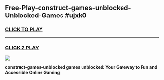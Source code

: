 
## Free-Play-construct-games-unblocked-Unblocked-Games #ujxk0
<h3>
<a href="https://news.freeplayer.one?title=construct-games-unblocked&ref=8M">CLICK TO PLAY</a></h3>
<hr>

<h3>
<a href="https://news.freeplayer.one?title=construct-games-unblocked&ref=8M">CLICK 2 PLAY</a>
  
</h3>

<a href="https://news.freeplayer.one?title=construct-games-unblocked&ref=8M"><img src="https://clearcache.store/games.png"></a>


**construct-games-unblocked games unblocked: Your Gateway to Fun and Accessible Online Gaming**
